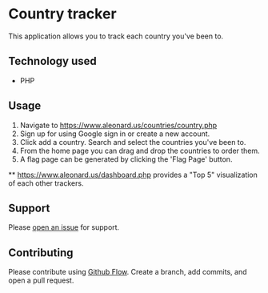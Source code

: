 # Country tracker

This application allows you to track each country you've been to.

## Technology used

- PHP

## Usage

1. Navigate to https://www.aleonard.us/countries/country.php
2. Sign up for using Google sign in or create a new account.
3. Click add a country. Search and select the countries you've been to.
4. From the home page you can drag and drop the countries to order them.
5. A flag page can be generated by clicking the 'Flag Page' button.

\*\* https://www.aleonard.us/dashboard.php provides a "Top 5" visualization of each other trackers.

## Support

Please [open an issue](https://github.com/ALeonard9/sandbox-src/issues/new) for support.

## Contributing

Please contribute using [Github Flow](https://guides.github.com/introduction/flow/). Create a branch, add commits, and open a pull request.
